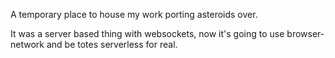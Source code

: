 A temporary place to house my work porting asteroids over.

It was a server based thing with websockets, now it's going to use browser-network
and be totes serverless for real.

